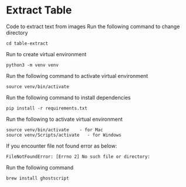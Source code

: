 # Extract Table

Code to extract text from images
Run the following command to change directory
```
cd table-extract
```
Run to create virtual environment
```
python3 -m venv venv
``` 
Run the following command to activate virtual environment
```
source venv/bin/activate 
```
Run the following command to install dependencies
```
pip install -r requirements.txt
```
Run the following to activate virtual environment
```
source venv/bin/activate    - for Mac
source venv/Scripts/activate   - for Windows
```

If you encounter file not found error as below:
```
FileNotFoundError: [Errno 2] No such file or directory:
```

Run the following command
```
brew install ghostscript
```